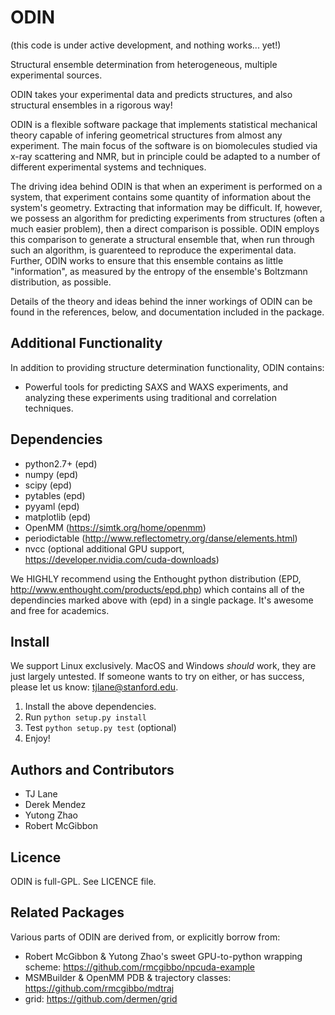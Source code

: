ODIN
====

(this code is under active development, and nothing works... yet!)

Structural ensemble determination from heterogeneous, multiple experimental sources. 

ODIN takes your experimental data and predicts structures, and also structural ensembles in a rigorous way!

ODIN is a flexible software package that implements statistical mechanical theory capable of infering geometrical structures from almost any experiment. The main focus of the software is on biomolecules studied via x-ray scattering and NMR, but in principle could be adapted to a number of different experimental systems and techniques.

The driving idea behind ODIN is that when an experiment is performed on a system, that experiment contains some quantity of information about the system's geometry. Extracting that information may be difficult. If, however, we possess an algorithm for predicting experiments from structures (often a much easier problem), then a direct comparison is possible. ODIN employs this comparison to generate a structural ensemble that, when run through such an algorithm, is guarenteed to reproduce the experimental data. Further, ODIN works to ensure that this ensemble contains as little "information", as measured by the entropy of the ensemble's Boltzmann distribution, as possible.

Details of the theory and ideas behind the inner workings of ODIN can be found in the references, below, and documentation included in the package.

Additional Functionality
------------------------

In addition to providing structure determination functionality, ODIN contains:
* Powerful tools for predicting SAXS and WAXS experiments, and analyzing these experiments using traditional and correlation techniques.


Dependencies
------------
* python2.7+ (epd)
* numpy      (epd)
* scipy      (epd)
* pytables   (epd)
* pyyaml     (epd)
* matplotlib (epd)
* OpenMM     (https://simtk.org/home/openmm)
* periodictable   (http://www.reflectometry.org/danse/elements.html)
* nvcc       (optional additional GPU support, https://developer.nvidia.com/cuda-downloads)


We HIGHLY recommend using the Enthought python distribution (EPD, http://www.enthought.com/products/epd.php) which contains all of the dependincies marked above with (epd) in a single package. It's awesome and free for academics.


Install
-------

We support Linux exclusively. MacOS and Windows *should* work, they are just largely untested. If someone wants to try on either, or has success, please let us know: <tjlane@stanford.edu>.

1. Install the above dependencies.
2. Run `python setup.py install`
3. Test `python setup.py test` (optional)
4. Enjoy!


Authors and Contributors
------------------------
* TJ Lane
* Derek Mendez
* Yutong Zhao
* Robert McGibbon


Licence
-------

ODIN is full-GPL. See LICENCE file.


Related Packages
----------------

Various parts of ODIN are derived from, or explicitly borrow from:
* Robert McGibbon & Yutong Zhao's sweet GPU-to-python wrapping scheme: https://github.com/rmcgibbo/npcuda-example
* MSMBuilder & OpenMM PDB & trajectory classes: https://github.com/rmcgibbo/mdtraj
* grid: https://github.com/dermen/grid


